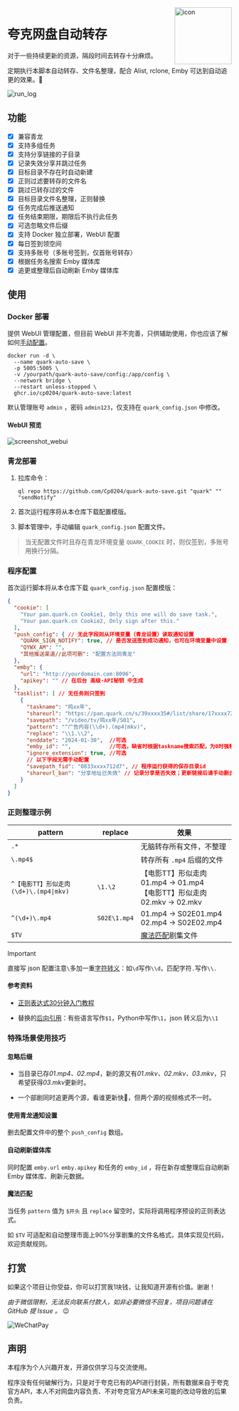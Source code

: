 <img src="./img/icon.png" alt="icon" width="128" height="128" align="right"/>

# 夸克网盘自动转存

对于一些持续更新的资源，隔段时间去转存十分麻烦。

定期执行本脚本自动转存、文件名整理，配合 Alist, rclone, Emby 可达到自动追更的效果。🥳

![run_log](img/run_log.png)

## 功能

- [x] 兼容青龙
- [x] 支持多组任务
- [x] 支持分享链接的子目录
- [x] 记录失效分享并跳过任务
- [x] 目标目录不存在时自动新建
- [x] 正则过滤要转存的文件名
- [x] 跳过已转存过的文件
- [x] 目标目录文件名整理，正则替换
- [x] 任务完成后推送通知
- [x] 任务结束期限，期限后不执行此任务
- [x] 可选忽略文件后缀
- [x] 支持 Docker 独立部署，WebUI 配置
- [x] 每日签到领空间
- [x] 支持多账号（多账号签到，仅首账号转存）
- [x] 根据任务名搜索 Emby 媒体库
- [x] 追更或整理后自动刷新 Emby 媒体库

## 使用

### Docker 部署

提供 WebUI 管理配置，但目前 WebUI 并不完善，只供辅助使用，你也应该了解如何[手动配置](#程序配置)。

```shell
docker run -d \
  --name quark-auto-save \
  -p 5005:5005 \
  -v /yourpath/quark-auto-save/config:/app/config \
  --network bridge \
  --restart unless-stopped \
  ghcr.io/cp0204/quark-auto-save:latest
```

默认管理账号 `admin` ，密码 `admin123`，仅支持在 `quark_config.json` 中修改。

#### WebUI 预览

![screenshot_webui](./img/screenshot_webui.png)

### 青龙部署

1. 拉库命令：

    ```
    ql repo https://github.com/Cp0204/quark-auto-save.git "quark" "" "sendNotify"
    ```

2. 首次运行程序将从本仓库下载配置模版。

3. 脚本管理中，手动编辑 `quark_config.json` 配置文件。

> 当无配置文件时且存在青龙环境变量 `QUARK_COOKIE` 时，则仅签到，多账号用换行分隔。

### 程序配置

首次运行脚本将从本仓库下载 `quark_config.json` 配置模版：

```json
{
  "cookie": [
    "Your pan.quark.cn Cookie1, Only this one will do save task.",
    "Your pan.quark.cn Cookie2, Only sign after this."
  ],
  "push_config": { // 无此字段则从环境变量（青龙设置）读取通知设置
    "QUARK_SIGN_NOTIFY": true, // 是否发送签到成功通知，也可在环境变量中设置
    "QYWX_AM": "",
    "其他推送渠道//此项可删": "配置方法同青龙"
  },
  "emby": {
    "url": "http://yourdomain.com:8096",
    "apikey": "" // 在后台 高级-API秘钥 中生成
  },
  "tasklist": [ // 无任务则只签到
    {
      "taskname": "鸣xx年",
      "shareurl": "https://pan.quark.cn/s/39xxxx35#/list/share/17xxxx72-鸣xx年",
      "savepath": "/video/tv/鸣xx年/S01",
      "pattern": "^广告内容(\\d+).(mp4|mkv)",
      "replace": "\\1.\\2",
      "enddate": "2024-01-30",  //可选
      "emby_id": "",            //可选，缺省时根据taskname搜索匹配，为0时强制不匹配
      "ignore_extension": true, //可选
      // 以下字段无需手动配置
      "savepath_fid": "0833xxxx712d7", // 程序运行获得的保存目录id
      "shareurl_ban": "分享地址已失效" // 记录分享是否失效；更新链接后请手动删去，如有此字段将跳过任务
    }
  ]
}
```

### 正则整理示例

| pattern | replace | 效果 |
| ------- |---------|------|
| `.*` |  | 无脑转存所有文件，不整理 |
| `\.mp4$` |  | 转存所有 `.mp4` 后缀的文件 |
| `^【电影TT】形似走肉(\d+)\.(mp4\|mkv)` | `\1.\2` | 【电影TT】形似走肉01.mp4 → 01.mp4<br>【电影TT】形似走肉02.mkv → 02.mkv |
| `^(\d+)\.mp4` | `S02E\1.mp4` | 01.mp4 → S02E01.mp4<br>02.mp4 → S02E02.mp4 |
| `$TV` |  | [魔法匹配](#魔法匹配)剧集文件 |

> [!IMPORTANT]
> 直接写 json 配置注意`\`多加一重[字符转义](https://deerchao.cn/tutorials/regex/regex.htm#escape)：如`\d`写作`\\d`，匹配字符`.`写作`\\.`

#### 参考资料

- [正则表达式30分钟入门教程](https://deerchao.cn/tutorials/regex/regex.htm)

- 替换的[后向引用](https://deerchao.cn/tutorials/regex/regex.htm#backreference)：有些语言写作`$1`，Python中写作`\1`，json 转义后为`\\1`

### 特殊场景使用技巧

#### 忽略后缀

- 当目录已存*01.mp4、02.mp4*，新的源又有*01.mkv、02.mkv、03.mkv*，只希望获得*03.mkv*更新时。

- 一个部剧同时追更两个源，看谁更新快🤪，但两个源的视频格式不一时。

#### 使用青龙通知设置

删去配置文件中的整个 `push_config` 数组。

#### 自动刷新媒体库

同时配置 `emby.url` `emby.apikey` 和任务的 `emby_id` ，将在新存或整理后自动刷新 Emby 媒体库、刷新元数据。

#### 魔法匹配

当任务 `pattern` 值为 `$开头` 且 `replace` 留空时，实际将调用程序预设的正则表达式。

如 `$TV` 可适配和自动整理市面上90%分享剧集的文件名格式，具体实现见代码，欢迎贡献规则。

## 打赏

如果这个项目让你受益，你可以打赏我1块钱，让我知道开源有价值。谢谢！

*由于微信限制，无法反向联系付款人，如非必要微信不回复，项目问题请在 GitHub 提 Issue 。* 😉

![WeChatPay](img/wechat_pay_qrcode.png)

## 声明

本程序为个人兴趣开发，开源仅供学习与交流使用。

程序没有任何破解行为，只是对于夸克已有的API进行封装，所有数据来自于夸克官方API，本人不对网盘内容负责、不对夸克官方API未来可能的改动导致的后果负责。